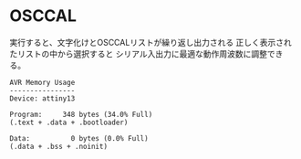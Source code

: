 # OSCCAL

実行すると、文字化けとOSCCALリストが繰り返し出力される
正しく表示されたリストの中から選択すると
シリアル入出力に最適な動作周波数に調整できる。

	AVR Memory Usage
	----------------
	Device: attiny13
	
	Program:     348 bytes (34.0% Full)
	(.text + .data + .bootloader)
	
	Data:          0 bytes (0.0% Full)
	(.data + .bss + .noinit)

